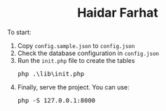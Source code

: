 <h1 style="text-align: center;width: 100%">Haidar Farhat</h1>
To start:
<br>
<ol>
    <li>
        Copy <code>config.sample.json</code> to <code>config.json</code>
    </li>
    <li>
        Check the database configuration in <code>config.json</code>
    </li>
    <li>
        Run the <code>init.php</code> file to create the tables 
        <pre>php .\lib\init.php</pre>
    </li>
    <li>
        Finally, serve the project. You can use:
        <pre>php -S 127.0.0.1:8000</pre>
    </li>
</ol>